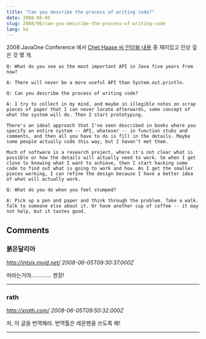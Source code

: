 ```yaml
---
title: "Can you describe the process of writing code?"
date: 2008-06-05
slug: 2008/06/can-you-describe-the-process-of-writing-code
lang: ko
---
```


2008 JavaOne Conference 에서 [Chet Haase 씨 인터뷰 내용](http://java.sun.com/javaone/sf/2008/articles/rockstar_chethaase.jsp) 중 재미있고 인상 깊은 것 몇 개.



```
Q: What do you see as the most important API in Java five years from now?

A: There will never be a more useful API than System.out.println.
```


```
Q: Can you describe the process of writing code?

A: I try to collect in my mind, and maybe in illegible notes on scrap pieces of paper that I can never locate afterwards, some concept of what the system will do. Then I start prototyping.

There's an ideal approach that I've seen described in books where you specify an entire system -- API, whatever -- in function stubs and comments, and then all you have to do is fill in the details. Maybe some people actually code this way, but I haven't met them.

Much of software is a research project, where it's not clear what is possible or how the details will actually need to work. So when I get close to knowing what I want to achieve, then I start hacking some code to find out what is going to work and how. As I get the smaller pieces working, I can refine the design because I have a better idea of what will actually work.
```


```
Q: What do you do when you feel stumped?

A: Pick up a pen and paper and think through the problem. Take a walk. Talk to someone else about it. Or have another cup of coffee -- it may not help, but it tastes good.
```



## Comments

### 붉은달리아
*http://intsix.myid.net/*
*2008-06-05T09:30:37.000Z*

머라는거야............. 젠장!

---

### rath
*http://xrath.com/*
*2008-06-05T09:50:32.000Z*

자, 이 글을 번역해라. 번역툴은 레몬펜을 쓰도록 해!

---

